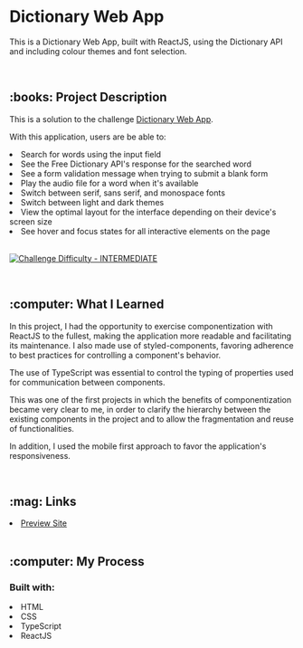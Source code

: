 # Dictionary Web App
This is a Dictionary Web App, built with ReactJS, using the Dictionary API and including colour themes and font selection.

<br/>
<h2>:books: Project Description</h2>
<p>This is a solution to the challenge <a href="https://www.frontendmentor.io/challenges/dictionary-web-app-h5wwnyuKFL" target="_blank">Dictionary Web App</a>.

<p>With this application, users are be able to:
   <li>Search for words using the input field</li>
   <li>See the Free Dictionary API's response for the searched word</li>
   <li>See a form validation message when trying to submit a blank form</li>
   <li>Play the audio file for a word when it's available</li>
   <li>Switch between serif, sans serif, and monospace fonts</li>
   <li>Switch between light and dark themes</li>
   <li>View the optimal layout for the interface depending on their device's screen size</li>
   <li>See hover and focus states for all interactive elements on the page</li>
   <br/>

<p dir="auto"><a href="https://www.frontendmentor.io/challenges?difficulties=4" rel="nofollow"><img src="https://camo.githubusercontent.com/2f6759402e9f7625555fa5f32350ff20062bf34c3a829d2398075c44fe98be85/68747470733a2f2f696d672e736869656c64732e696f2f62616467652f446966666963756c74792d494e5445524d4544494154452d6631623630343f7374796c653d666f722d7468652d6261646765266c6f676f3d66726f6e74656e646d656e746f72" alt="Challenge Difficulty - INTERMEDIATE" data-canonical-src="https://img.shields.io/badge/Difficulty-INTERMEDIATE-f1b604?style=for-the-badge&amp;logo=frontendmentor" style="max-width: 100%;"></a></p>
<br/>
<h2>:computer: What I Learned</h2>
<p>In this project, I had the opportunity to exercise componentization with ReactJS to the fullest, making the application more readable and facilitating its maintenance. I also made use of styled-components, favoring adherence to best practices for controlling a component's behavior.</p>
<p>The use of TypeScript was essential to control the typing of properties used for communication between components.</p>
<p>This was one of the first projects in which the benefits of componentization became very clear to me, in order to clarify the hierarchy between the existing components in the project and to allow the fragmentation and reuse of functionalities.</p>
<p>In addition, I used the mobile first approach to favor the application's responsiveness.</p>
<br>
<h2>:mag: Links</h2>
<li><a href="https://maricastroc-dictionary-app.netlify.app/" target="_blank">Preview Site</a></li>
<br/>
<h2>:computer: My Process</h2>
<h3>Built with:</h3>
<li>HTML</li>
<li>CSS</li>
<li>TypeScript</li>
<li>ReactJS</li>

